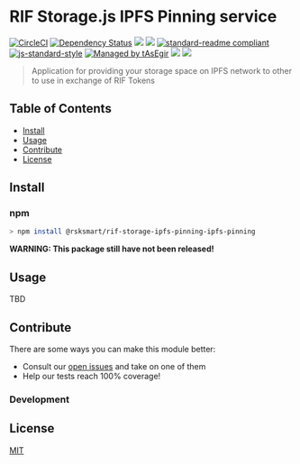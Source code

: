 # RIF Storage.js IPFS Pinning service

[![CircleCI](https://flat.badgen.net/circleci/github/rsksmart/rds-ipfs/master)](https://circleci.com/gh/rsksmart/rds-ipfs/)
[![Dependency Status](https://david-dm.org/rsksmart/rds-ipfs.svg?style=flat-square)](https://david-dm.org/rsksmart/rds-ipfs)
[![](https://img.shields.io/badge/made%20by-IOVLabs-blue.svg?style=flat-square)](http://iovlabs.org)
[![](https://img.shields.io/badge/project-RIF%20Storage-blue.svg?style=flat-square)](https://www.rifos.org/)
[![standard-readme compliant](https://img.shields.io/badge/standard--readme-OK-brightgreen.svg?style=flat-square)](https://github.com/RichardLitt/standard-readme)
[![js-standard-style](https://img.shields.io/badge/code%20style-standard-brightgreen.svg?style=flat-square)](https://github.com/feross/standard)
[![Managed by tAsEgir](https://img.shields.io/badge/%20managed%20by-tasegir-brightgreen?style=flat-square)](https://github.com/auhau/tasegir)
![](https://img.shields.io/badge/npm-%3E%3D6.0.0-orange.svg?style=flat-square)
![](https://img.shields.io/badge/Node.js-%3E%3D10.0.0-orange.svg?style=flat-square)

> Application for providing your storage space on IPFS network to other to use in exchange of RIF Tokens

## Table of Contents

- [Install](#install)
- [Usage](#usage)
- [Contribute](#contribute)
- [License](#license)

## Install

### npm

```sh
> npm install @rsksmart/rif-storage-ipfs-pinning-ipfs-pinning
```

**WARNING: This package still have not been released!**

## Usage

TBD

## Contribute

There are some ways you can make this module better:

- Consult our [open issues](https://github.com/rsksmart/rds-ipfs/issues) and take on one of them
- Help our tests reach 100% coverage!

### Development


## License

[MIT](./LICENSE)
